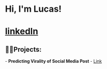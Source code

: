 <h1>Hi, I'm Lucas!<h1> <a href="https://www.linkedin.com/in/lucas-c-a8113b175/">linkedIn</a>



<h2>👨‍💻Projects:</h2>
- <b>Predicting Virality of Social Media Post</b>
  - <a href="https://github.com/lucas120301/lucas120301.github.io/blob/main/Final%20Project%20-%20Business%20Analytics%20Using%20Python.py">Link</a>
